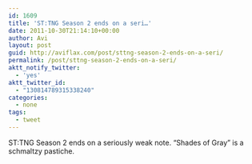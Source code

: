 ```yaml
---
id: 1609
title: 'ST:TNG Season 2 ends on a seri…'
date: 2011-10-30T21:14:10+00:00
author: Avi
layout: post
guid: http://aviflax.com/post/sttng-season-2-ends-on-a-seri/
permalink: /post/sttng-season-2-ends-on-a-seri/
aktt_notify_twitter:
  - 'yes'
aktt_twitter_id:
  - "130814789315338240"
categories:
  - none
tags:
  - tweet
---
```

ST:TNG Season 2 ends on a seriously weak note. “Shades of Gray” is a schmaltzy pastiche.